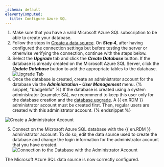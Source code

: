 ```yaml
---
_schema: default
eleventyComputed:
  title: Configure Azure SQL
---
```

1. Make sure that you have a valid Microsoft Azure SQL subscription to be able to create your database.
2. Follow the steps in [Create a data source](/rdm/windows/data-sources/create-new-data-source/). On ***Step 4***, after having configured the connection settings but before testing the server or otherwise verifying the connection, continue with the steps below.
3. Select the ***Upgrade*** tab and click the ***Create Database*** button. If the database is already created on the Microsoft Azure SQL Server, click the ***Update Database*** button to add the appropriate tables to the database. ![Upgrade Tab](https://cdnweb.devolutions.net/docs/RDMW6092_2024_2.png)
4. Once the database is created, create an administrator account for the database via the ***Administration – User Management*** menu. {% snippet, "badgeInfo" %}
      If the database is created using a system administrator (example: SA), we recommend to keep this user only for the database creation and the [database upgrade](/rdm/windows/installation/database-upgrade/). A {{ en.RDM }} administrator account must be created first. Then, regular users are created with this administrator account.
      {% endsnippet %}

![Create a  Administrator Account](https://cdnweb.devolutions.net/docs/docs_en_rdm_windows_clip3415.png)

5. Connect on the Microsoft Azure SQL database with the {{ en.RDM }} administrator account. To do so, edit the data source used to create the database and change the login information for the administrator account that you have created. ![Connection to the Database with the  Administrator Account](https://cdnweb.devolutions.net/docs/docs_en_rdm_windows_clip11501.png)

The Microsoft Azure SQL data source is now correctly configured.